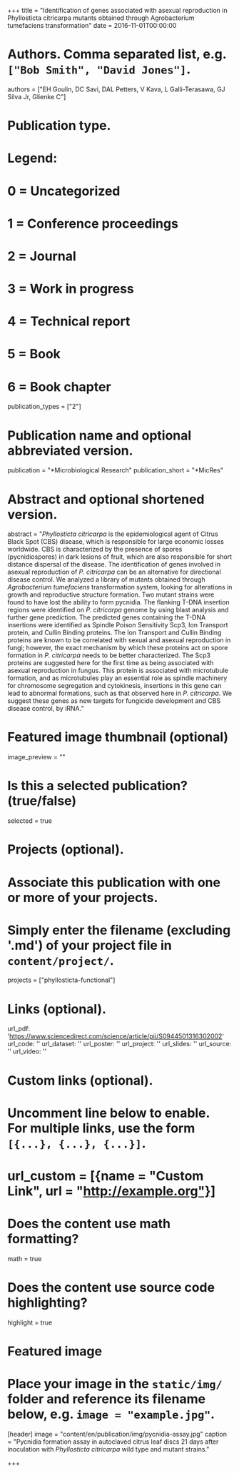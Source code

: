 +++
title = "Identification of genes associated with asexual reproduction in Phyllosticta citricarpa mutants obtained through Agrobacterium tumefaciens transformation"
date = 2016-11-01T00:00:00

# Authors. Comma separated list, e.g. `["Bob Smith", "David Jones"]`.
authors = ["EH Goulin, DC Savi, DAL Petters, V Kava, L Galli-Terasawa, GJ Silva Jr, Glienke C"]

# Publication type.
# Legend:
# 0 = Uncategorized
# 1 = Conference proceedings
# 2 = Journal
# 3 = Work in progress
# 4 = Technical report
# 5 = Book
# 6 = Book chapter
publication_types = ["2"]

# Publication name and optional abbreviated version.
publication = "*Microbiological Research"
publication_short = "*MicRes"

# Abstract and optional shortened version.
abstract = "*Phyllosticta citricarpa* is the epidemiological agent of Citrus Black Spot (CBS) disease, which is responsible for large economic losses worldwide. CBS is characterized by the presence of spores (pycnidiospores) in dark lesions of fruit, which are also responsible for short distance dispersal of the disease. The identification of genes involved in asexual reproduction of *P. citricarpa* can be an alternative for directional disease control. We analyzed a library of mutants obtained through *Agrobacterium tumefaciens* transformation system, looking for alterations in growth and reproductive structure formation. Two mutant strains were found to have lost the ability to form pycnidia. The flanking T-DNA insertion regions were identified on *P. citricarpa* genome by using blast analysis and further gene prediction. The predicted genes containing the T-DNA insertions were identified as Spindle Poison Sensitivity Scp3, Ion Transport protein, and Cullin Binding proteins. The Ion Transport and Cullin Binding proteins are known to be correlated with sexual and asexual reproduction in fungi; however, the exact mechanism by which these proteins act on spore formation in *P. citricarpa* needs to be better characterized. The Scp3 proteins are suggested here for the first time as being associated with asexual reproduction in fungus. This protein is associated with microtubule formation, and as microtubules play an essential role as spindle machinery for chromosome segregation and cytokinesis, insertions in this gene can lead to abnormal formations, such as that observed here in *P. citricarpa*. We suggest these genes as new targets for fungicide development and CBS disease control, by iRNA."

# Featured image thumbnail (optional)
image_preview = ""

# Is this a selected publication? (true/false)
selected = true

# Projects (optional).
#   Associate this publication with one or more of your projects.
#   Simply enter the filename (excluding '.md') of your project file in `content/project/`.
projects = ["phyllosticta-functional"]

# Links (optional).
url_pdf: 'https://www.sciencedirect.com/science/article/pii/S0944501316302002'
url_code: ''
url_dataset: ''
url_poster: ''
url_project: ''
url_slides: ''
url_source: ''
url_video: ''

# Custom links (optional).
#   Uncomment line below to enable. For multiple links, use the form `[{...}, {...}, {...}]`.
# url_custom = [{name = "Custom Link", url = "http://example.org"}]

# Does the content use math formatting?
math = true

# Does the content use source code highlighting?
highlight = true

# Featured image
# Place your image in the `static/img/` folder and reference its filename below, e.g. `image = "example.jpg"`.
[header]
image = "content/en/publication/img/pycnidia-assay.jpg"
caption = "Pycnidia formation assay in autoclaved citrus leaf discs 21 days after inoculation with *Phyllosticta citricarpa* wild type and mutant strains."

+++


